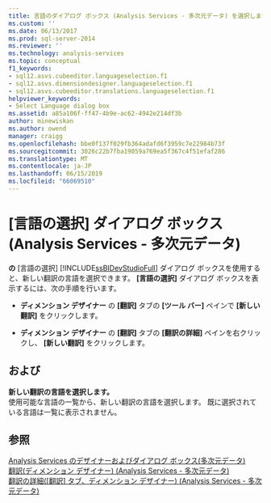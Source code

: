 ```yaml
---
title: 言語のダイアログ ボックス (Analysis Services - 多次元データ) を選択します |。Microsoft Docs
ms.custom: ''
ms.date: 06/13/2017
ms.prod: sql-server-2014
ms.reviewer: ''
ms.technology: analysis-services
ms.topic: conceptual
f1_keywords:
- sql12.asvs.cubeeditor.languageselection.f1
- sql12.asvs.dimensiondesigner.languageselection.f1
- sql12.asvs.cubeeditor.translations.languageselection.f1
helpviewer_keywords:
- Select Language dialog box
ms.assetid: a85a106f-ff47-4b9e-ac62-4942e214df3b
author: minewiskan
ms.author: owend
manager: craigg
ms.openlocfilehash: bbe0f137f029fb364adafd6f3959c7e22984b73f
ms.sourcegitcommit: 3026c22b7fba19059a769ea5f367c4f51efaf286
ms.translationtype: MT
ms.contentlocale: ja-JP
ms.lasthandoff: 06/15/2019
ms.locfileid: "66069510"
---
```

# <a name="select-language-dialog-box-analysis-services---multidimensional-data"></a>[言語の選択] ダイアログ ボックス  (Analysis Services - 多次元データ)
  **の** [言語の選択] [!INCLUDE[ssBIDevStudioFull](../includes/ssbidevstudiofull-md.md)] ダイアログ ボックスを使用すると、新しい翻訳の言語を選択できます。 **[言語の選択]** ダイアログ ボックスを表示するには、次の手順を行います。  
  
-   **ディメンション デザイナー** の **[翻訳]** タブの **[ツール バー]** ペインで **[新しい翻訳]** をクリックします。  
  
-   **ディメンション デザイナー** の **[翻訳]** タブの **[翻訳の詳細]** ペインを右クリックし、 **[新しい翻訳]** をクリックします。  
  
## <a name="options"></a>および  
 **新しい翻訳の言語を選択します。**  
 使用可能な言語の一覧から、新しい翻訳の言語を選択します。 既に選択されている言語は一覧に表示されません。  
  
## <a name="see-also"></a>参照  
 [Analysis Services のデザイナーおよびダイアログ ボックス&#40;多次元データ&#41;](analysis-services-designers-and-dialog-boxes-multidimensional-data.md)   
 [翻訳&#40;ディメンション デザイナー&#41; &#40;Analysis Services - 多次元データ&#41;](translations-dimension-designer-analysis-services-multidimensional-data.md)   
 [翻訳の詳細&#40;[翻訳] タブ、ディメンション デザイナー&#41; &#40;Analysis Services - 多次元データ&#41;](translation-details-dimension-designer-analysis-services-multidimensional-data.md)  
  
  
